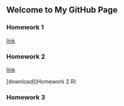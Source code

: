 ## Welcome to My GitHub Page

### Homework 1
[link](https://moodle.boun.edu.tr/login/)

### Homework 2

[link](Homework-2.html)

[download](Homework 2.R)

### Homework 3




